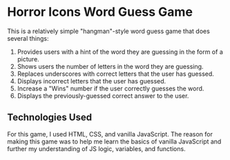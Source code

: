 # Horror Icons Word Guess Game

This is a relatively simple "hangman"-style word guess game that does several things:

1. Provides users with a hint of the word they are guessing in the form of a picture.
2. Shows users the number of letters in the word they are guessing.
3. Replaces underscores with correct letters that the user has guessed.
4. Displays incorrect letters that the user has guessed.
5. Increase a "Wins" number if the user correctly guesses the word.
6. Displays the previously-guessed correct answer to the user.

## Technologies Used

For this game, I used HTML, CSS, and vanilla JavaScript. The reason for making this game was to help me learn the basics of vanilla JavaScript and further my understanding of JS logic, variables, and functions.